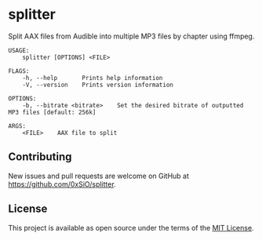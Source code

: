 # splitter

Split AAX files from Audible into multiple MP3 files by chapter using ffmpeg.

```
USAGE:
    splitter [OPTIONS] <FILE>

FLAGS:
    -h, --help       Prints help information
    -V, --version    Prints version information

OPTIONS:
    -b, --bitrate <bitrate>    Set the desired bitrate of outputted MP3 files [default: 256k]

ARGS:
    <FILE>    AAX file to split
```

## Contributing

New issues and pull requests are welcome on GitHub at https://github.com/0xSiO/splitter.

## License

This project is available as open source under the terms of the [MIT License](http://opensource.org/licenses/MIT).
